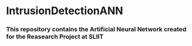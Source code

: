 # IntrusionDetectionANN
### This repository contains the Artificial Neural Network created for the Reasearch Project at SLIIT
